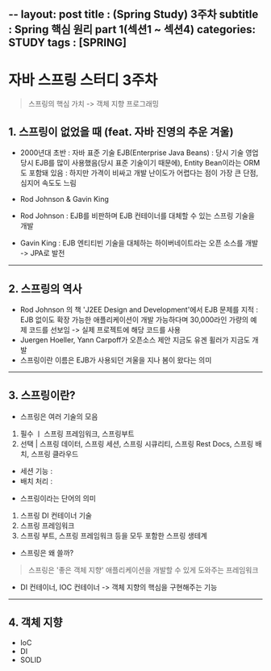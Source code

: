 
--
layout: post
title : (Spring Study) 3주차 
subtitle : Spring 핵심 원리 part 1(섹션1 ~ 섹션4)
categories: STUDY
tags : [SPRING]
--

# 자바 스프링 스터디 3주차

> 스프링의 핵심 가치 -> 객체 지향 프로그래밍

## 1. 스프링이 없었을 때 (feat. 자바 진영의 추운 겨울)

- 2000년대 초반 : 자바 표준 기술 EJB(Enterprise Java Beans)
: 당시 기술 영업 당시 EJB를 많이 사용했음(당시 표준 기술이기 때문에), Entity Bean이라는 ORM도 포함돼 있음
: 하지만 가격이 비싸고 개발 난이도가 어렵다는 점이 가장 큰 단점, 심지어 속도도 느림

- Rod Johnson & Gavin King
 - Rod Johnson : EJB를 비판하며 EJB 컨테이너를 대체할 수 있는 스프링 기술을 개발
 - Gavin King : EJB 엔티티빈 기술을 대체하는 하이버네이트라는 오픈 소스를 개발 -> JPA로 발전

* * *

## 2. 스프링의 역사

- Rod Johnson 의 책 'J2EE Design and Development'에서 EJB 문제를 지적
 : EJB 없이도 확장 가능한 애플리케이션이 개발 가능하다며 30,000라인 가량의 예제 코드를 선보임 -> 실제 프로젝트에 해당 코드를 사용
- Juergen Hoeller, Yann Carpoff가 오픈소스 제안 지금도 유겐 휠러가 지금도 개발
- 스프링이란 이름은 EJB가 사용되던 겨울을 지나 봄이 왔다는 의미

* * *

## 3. 스프링이란?

- 스프링은 여러 기술의 모음
 1. 필수 ㅣ 스프링 프레임워크, 스프링부트
 2. 선택 | 스프링 데이터, 스프링 세션, 스프링 시큐리티, 스프링 Rest Docs, 스프링 배치, 스프링 클라우드
 * 세션 기능 : 
 * 배치 처리 : 
 
- 스프링이라는 단어의 의미
 1. 스프링 DI 컨테이너 기술
 2. 스프링 프레임워크
 3. 스프링 부트, 스프링 프레임워크 등을 모두 포함한 스프링 생테계

- 스프링은 왜 쓸까?

 >  스프링은 '좋은 객체 지향' 애플리케이션을 개발할 수 있게 도와주는 프레임워크

 * DI 컨테이너, IOC 컨테이너 -> 객체 지향의 핵심을 구현해주는 기능 

* * *

## 4. 객체 지향 

 - IoC
 - DI
 - SOLID
